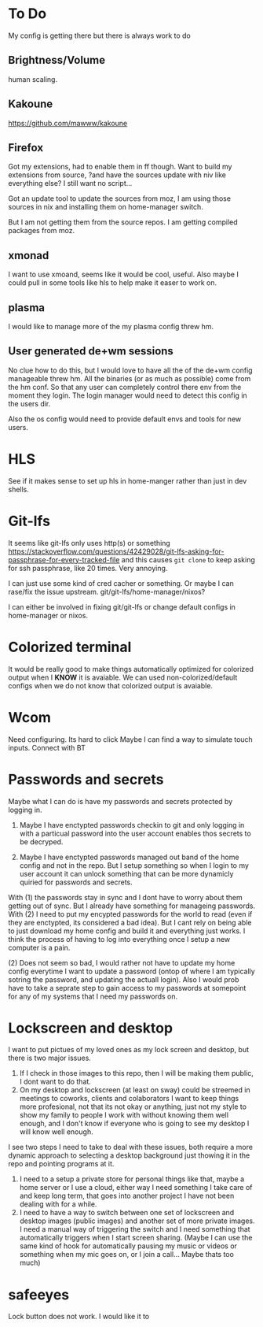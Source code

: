 # To Do
My config is getting there but there is always work to do

## Brightness/Volume
human scaling.

## Kakoune
https://github.com/mawww/kakoune


## Firefox
Got my extensions, had to enable them in ff though.
Want to build my extensions from source, ?and have the sources update with niv like everything else?
I still want no script...

Got an update tool to update the sources from moz, I am using those sources in nix and installing them on home-manager switch.

But I am not getting them from the source repos. I am getting compiled packages from moz.

## xmonad
I want to use xmoand, seems like it would be cool, useful.
Also maybe I could pull in some tools like hls to help make it easer to work on.

## plasma
I would like to manage more of the my plasma config threw hm.

## User generated de+wm sessions
No clue how to do this, but I would love to have all the of the de+wm config manageable threw hm. All the binaries (or as much as possible) come from the hm conf. So that any user can completely control there env from the moment they login.
The login manager would need to detect this config in the users dir.

Also the os config would need to provide default envs and tools for new users.

# HLS
See if it makes sense to set up hls in home-manger rather than just in dev shells.

# Git-lfs
It seems like git-lfs only uses http(s) or something https://stackoverflow.com/questions/42429028/git-lfs-asking-for-passphrase-for-every-tracked-file
and this causes `git clone` to keep asking for ssh passphrase, like 20 times. Very annoying. 

I can just use some kind of cred cacher or something. Or maybe I can rase/fix the issue upstream. git/git-lfs/home-manager/nixos?

I can either be involved in fixing git/git-lfs or change default configs in home-manager or nixos.

# Colorized terminal
It would be really good to make things automatically optimized for colorized output when I **KNOW** it is avaiable.
We can used non-colorized/default configs when we do not know that colorized output is avaiable.

# Wcom
Need configuring.
Its hard to click
Maybe I can find a way to simulate touch inputs.
Connect with BT

# Passwords and secrets
Maybe what I can do is have my passwords and secrets protected by logging in.
1. Maybe I have enctypted passwords checkin to git and only logging in with a particual password into the user account
enables thos secrets to be decryped.

2. Maybe I have enctypted passwords managed out band of the home config and not in the repo. But I setup something so when I login
to my user account it can unlock something that can be more dynamicly quiried for passwords and secrets.

With (1) the passwords stay in sync and I dont have to worry about them getting out of sync. But I already have something for manageing passwords.
With (2) I need to put my encypted passwords for the world to read (even if they are enctypted, its considered a bad idea). But I cant rely on
being able to just download my home config and build it and everything just works. I think the process of having to log into everything once I setup a new
computer is a pain.

(2) Does not seem so bad, I would rather not have to update my home config everytime I want to update a password
(ontop of where I am typically sotring the password, and updating the actuall login). Also I would prob have to take a seprate step to gain access to my
passwords at somepoint for any of my systems that I need my passwords on.

# Lockscreen and desktop
I want to put pictues of my loved ones as my lock screen and desktop, but there is two major issues.
1. If I check in those images to this repo, then I will be making them public, I dont want to do that.
2. On my desktop and lockscreen (at least on sway) could be streemed in meetings to coworks, clients and colaborators
I want to keep things more profesional, not that its not okay or anything, just not my style to show my family to people I work with
without knowing them well enough, and I don't know if everyone who is going to see my desktop I will know well enough.

I see two steps I need to take to deal with these issues, both require a more dynamic approach to selecting a desktop background just
thowing it in the repo and pointing programs at it.
1. I need to a setup a private store for personal things like that, maybe a home server or I use a cloud, either way I need something I take
care of and keep long term, that goes into another project I have not been dealing with for a while.
2. I need to have a way to switch between one set of lockscreen and desktop images (public images) and another set of more private images.
I need a manual way of triggering the switch and I need something that automatically triggers when I start screen sharing.
(Maybe I can use the same kind of hook for automatically pausing my music or videos or something when my mic goes on, or I join a call... Maybe thats too much)

# safeeyes
Lock button does not work. I would like it to
